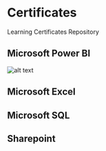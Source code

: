 # Certificates
Learning Certificates Repository

## Microsoft Power BI
![alt text]()

## Microsoft Excel

## Microsoft SQL 

## Sharepoint
